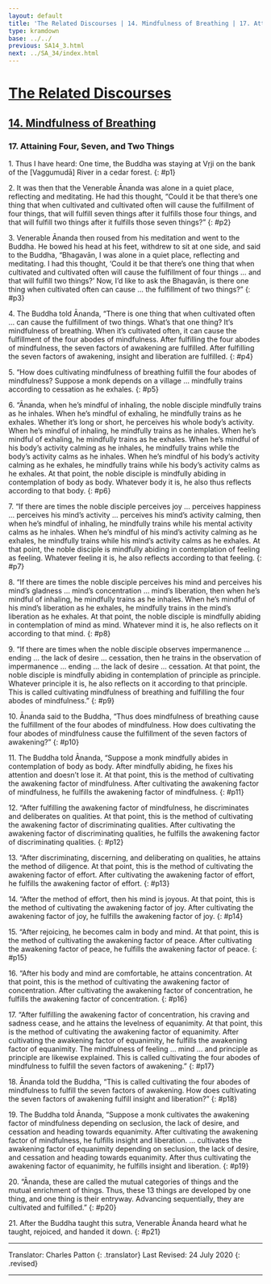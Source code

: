 ```yaml
---
layout: default
title: 'The Related Discourses | 14. Mindfulness of Breathing | 17. Attaining Four, Seven, and Two Things'
type: kramdown
base: ../../
previous: SA14_3.html
next: ../SA_34/index.html
---
```


# [The Related Discourses](../../index.html)
## [14. Mindfulness of Breathing](index.html)
### 17. Attaining Four, Seven, and Two Things

1\. Thus I have heard: One time, the Buddha was staying at Vṛji on the bank of the [Vaggumudā] River in a cedar forest.
{: #p1}

2\. It was then that the Venerable Ānanda was alone in a quiet place, reflecting and meditating. He had this thought, “Could it be that there’s one thing that when cultivated and cultivated often will cause the fulfillment of four things, that will fulfill seven things after it fulfills those four things, and that will fulfill two things after it fulfills those seven things?”
{: #p2}

3\. Venerable Ānanda then roused from his meditation and went to the Buddha. He bowed his head at his feet, withdrew to sit at one side, and said to the Buddha, “Bhagavān, I was alone in a quiet place, reflecting and meditating. I had this thought, ‘Could it be that there’s one thing that when cultivated and cultivated often will cause the fulfillment of four things … and that will fulfill two things?’ Now, I’d like to ask the Bhagavān, is there one thing when cultivated often can cause … the fulfillment of two things?”
{: #p3}

4\. The Buddha told Ānanda, “There is one thing that when cultivated often … can cause the fulfillment of two things. What’s that one thing? It’s mindfulness of breathing. When it’s cultivated often, it can cause the fulfillment of the four abodes of mindfulness. After fulfilling the four abodes of mindfulness, the seven factors of awakening are fulfilled. After fulfilling the seven factors of awakening, insight and liberation are fulfilled.
{: #p4}

5\. “How does cultivating mindfulness of breathing fulfill the four abodes of mindfulness? Suppose a monk depends on a village … mindfully trains according to cessation as he exhales.
{: #p5}

6\. “Ānanda, when he’s mindful of inhaling, the noble disciple mindfully trains as he inhales. When he’s mindful of exhaling, he mindfully trains as he exhales. Whether it’s long or short, he perceives his whole body’s activity. When he’s mindful of inhaling, he mindfully trains as he inhales. When he’s mindful of exhaling, he mindfully trains as he exhales. When he’s mindful of his body’s activity calming as he inhales, he mindfully trains while the body’s activity calms as he inhales. When he’s mindful of his body’s activity calming as he exhales, he mindfully trains while his body’s activity calms as he exhales. At that point, the noble disciple is mindfully abiding in contemplation of body as body. Whatever body it is, he also thus reflects according to that body.
{: #p6}

7\. “If there are times the noble disciple perceives joy … perceives happiness … perceives his mind’s activity … perceives his mind’s activity calming, then when he’s mindful of inhaling, he mindfully trains while his mental activity calms as he inhales. When he’s mindful of his mind’s activity calming as he exhales, he mindfully trains while his mind’s activity calms as he exhales. At that point, the noble disciple is mindfully abiding in contemplation of feeling as feeling. Whatever feeling it is, he also reflects according to that feeling.
{: #p7}

8\. “If there are times the noble disciple perceives his mind and perceives his mind’s gladness … mind’s concentration … mind’s liberation, then when he’s mindful of inhaling, he mindfully trains as he inhales. When he’s mindful of his mind’s liberation as he exhales, he mindfully trains in the mind’s liberation as he exhales. At that point, the noble disciple is mindfully abiding in contemplation of mind as mind. Whatever mind it is, he also reflects on it according to that mind.
{: #p8}

9\. “If there are times when the noble disciple observes impermanence … ending … the lack of desire … cessation, then he trains in the observation of impermanence … ending … the lack of desire … cessation. At that point, the noble disciple is mindfully abiding in contemplation of principle as principle. Whatever principle it is, he also reflects on it according to that principle. This is called cultivating mindfulness of breathing and fulfilling the four abodes of mindfulness.”
{: #p9}

10\. Ānanda said to the Buddha, “Thus does mindfulness of breathing cause the fulfillment of the four abodes of mindfulness. How does cultivating the four abodes of mindfulness cause the fulfillment of the seven factors of awakening?”
{: #p10}

11\. The Buddha told Ānanda, “Suppose a monk mindfully abides in contemplation of body as body. After mindfully abiding, he fixes his attention and doesn’t lose it. At that point, this is the method of cultivating the awakening factor of mindfulness. After cultivating the awakening factor of mindfulness, he fulfills the awakening factor of mindfulness.
{: #p11}

12\. “After fulfilling the awakening factor of mindfulness, he discriminates and deliberates on qualities. At that point, this is the method of cultivating the awakening factor of discriminating qualities. After cultivating the awakening factor of discriminating qualities, he fulfills the awakening factor of discriminating qualities.
{: #p12}

13\. “After discriminating, discerning, and deliberating on qualities, he attains the method of diligence. At that point, this is the method of cultivating the awakening factor of effort. After cultivating the awakening factor of effort, he fulfills the awakening factor of effort.
{: #p13}

14\. “After the method of effort, then his mind is joyous. At that point, this is the method of cultivating the awakening factor of joy. After cultivating the awakening factor of joy, he fulfills the awakening factor of joy.
{: #p14}

15\. “After rejoicing, he becomes calm in body and mind. At that point, this is the method of cultivating the awakening factor of peace. After cultivating the awakening factor of peace, he fulfills the awakening factor of peace.
{: #p15}

16\. “After his body and mind are comfortable, he attains concentration. At that point, this is the method of cultivating the awakening factor of concentration. After cultivating the awakening factor of concentration, he fulfills the awakening factor of concentration.
{: #p16}

17\. “After fulfilling the awakening factor of concentration, his craving and sadness cease, and he attains the levelness of equanimity. At that point, this is the method of cultivating the awakening factor of equanimity. After cultivating the awakening factor of equanimity, he fulfills the awakening factor of equanimity. The mindfulness of feeling … mind … and principle as principle are likewise explained. This is called cultivating the four abodes of mindfulness to fulfill the seven factors of awakening.”
{: #p17}

18\. Ānanda told the Buddha, “This is called cultivating the four abodes of mindfulness to fulfill the seven factors of awakening. How does cultivating the seven factors of awakening fulfill insight and liberation?”
{: #p18}

19\. The Buddha told Ānanda, “Suppose a monk cultivates the awakening factor of mindfulness depending on seclusion, the lack of desire, and cessation and heading towards equanimity. After cultivating the awakening factor of mindfulness, he fulfills insight and liberation. … cultivates the awakening factor of equanimity depending on seclusion, the lack of desire, and cessation and heading towards equanimity. After thus cultivating the awakening factor of equanimity, he fulfills insight and liberation.
{: #p19}

20\. “Ānanda, these are called the mutual categories of things and the mutual enrichment of things. Thus, these 13 things are developed by one thing, and one thing is their entryway. Advancing sequentially, they are cultivated and fulfilled.”
{: #p20}

21\. After the Buddha taught this sutra, Venerable Ānanda heard what he taught, rejoiced, and handed it down.
{: #p21}

---

Translator: Charles Patton
{: .translator}
Last Revised: 24 July 2020
{: .revised}

---
